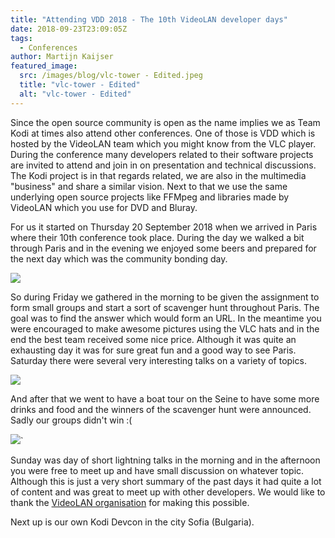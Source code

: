 ```yaml
---
title: "Attending VDD 2018 - The 10th VideoLAN developer days"
date: 2018-09-23T23:09:05Z
tags:
  - Conferences
author: Martijn Kaijser
featured_image:
  src: /images/blog/vlc-tower - Edited.jpeg
  title: "vlc-tower - Edited"
  alt: "vlc-tower - Edited"
---
```


Since the open source community is open as the name implies we as Team Kodi at times also attend other conferences. One of those is VDD which is hosted by the VideoLAN team which you might know from the VLC player. During the conference many developers related to their software projects are invited to attend and join in on presentation and technical discussions. The Kodi project is in that regards related, we are also in the multimedia "business" and share a similar vision. Next to that we use the same underlying open source projects like FFMpeg and libraries made by VideoLAN which you use for DVD and Bluray.

For us it started on Thursday 20 September 2018 when we arrived in Paris where their 10th conference took place. During the day we walked a bit through Paris and in the evening we enjoyed some beers and prepared for the next day which was the community bonding day.

![](/images/blog/vdd18-paris-park.jpeg)

So during Friday we gathered in the morning to be given the assignment to form small groups and start a sort of scavenger hunt throughout Paris. The goal was to find the answer which would form an URL. In the meantime you were encouraged to make awesome pictures using the VLC hats and in the end the best team received some nice price. Although it was quite an exhausting day it was for sure great fun and a good way to see Paris. Saturday there were several very interesting talks on a variety of topics.

![](/images/blog/vdd18-paris-conf.jpeg)

And after that we went to have a boat tour on the Seine to have some more drinks and food and the winners of the scavenger hunt were announced. Sadly our groups didn't win :(

![](/images/blog/article/field_image/vlc-tower.jpeg)`

Sunday was day of short lightning talks in the morning and in the afternoon you were free to meet up and have small discussion on whatever topic. Although this is just a very short summary of the past days it had quite a lot of content and was great to meet up with other developers. We would like to thank the [VideoLAN organisation](https://www.videolan.org/) for making this possible.

Next up is our own Kodi Devcon in the city Sofia (Bulgaria).

